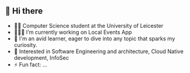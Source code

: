 ## 👋 Hi there
- 👨‍🎓 Computer Science student at the University of Leicester
- 👨🏽‍💻 I’m currently working on Local Events App
- 🌱 I'm an avid learner, eager to dive into any topic that sparks my curiosity.
- 🧐 Interested in Software Engineering and architecture, Cloud Native development, InfoSec
- ⚡ Fun fact: ...

<!--**Jhedie/Jhedie** is a ✨ _special_ ✨ repository because its `README.md` (this file) appears on your GitHub profile.

Here are some ideas to get you started:

- 👯 I’m looking to collaborate on ...
- 🤔 I’m looking for help with ...
- 💬 Ask me about ...
- 📫 How to reach me: ...
- 😄 Pronouns: ...
- ⚡ Fun fact: ... -->

